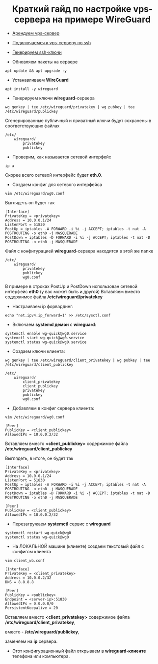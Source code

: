 <div id="header" align="center">
    <h1>Краткий гайд по настройке vps-сервера на примере WireGuard</h1>
</div>

* [Арендуем vps-сервер](vps-rental.md)

* [Подключаемся к vps-серверу по ssh](connecting-to-vps-by-ssh.md)

* [Генерируем ssh-ключи](copying-files-over-ssh.md)

* Обновляем пакеты на сервере

`apt update && apt upgrade -y`

* Устанавливаем **WireGuard**

`apt install -y wireguard`

* Генерируем ключи **wireguard**-сервера

`wg genkey | tee /etc/wireguard/privatekey | wg pubkey | tee /etc/wireguard/publickey`

Сгенерированные публичный и приватный ключи будут сохранены в соответствующих файлах

```
/etc/
    wireguard/
        privatekey
        publickey
```

* Проверим, как называется сетевой интерфейс

`ip a`

Скорее всего сетевой интерфейс будет **eth.0**.

* Создаем конфиг для сетевого интерфейса

`vim /etc/wireguard/wg0.conf`

Выглядеть он будет так

```
[Interface]
PrivateKey = <privatekey>
Address = 10.0.0.1/24
ListenPort = 51830
PostUp = iptables -A FORWARD -i %i -j ACCEPT; iptables -t nat -A POSTROUTING -o eth0 -j MASQUERADE
PostDown = iptables -D FORWARD -i %i -j ACCEPT; iptables -t nat -D POSTROUTING -o eth0 -j MASQUERADE
```

Файл с конфигурацией **wireguard**-сервера находится в этой же папке

```
/etc/
    wireguard/
        privatekey
        publickey
        wg0.conf
```

В примере в строках PostUp и PostDown использован сетевой интерфейс **eth0** (у вас может быть и другой)
Вставляем вместо **<privatekey>** содержимое файла **/etc/wireguard/privatekey**

* Настраиваем ip форвардинг:

`echo "net.ipv4.ip_forward=1" >> /etc/sysctl.conf`

* Включаем **systemd демон** с **wireguard**:

```
systemctl enable wg-quick@wg0.service 
systemctl start wg-quick@wg0.service 
systemctl status wg-quick@wg0.service 
```

* Создаем ключи клиента:

`wg genkey | tee /etc/wireguard/client_privatekey | wg pubkey | tee /etc/wireguard/client_publickey`

```
/etc/
    wireguard/
        client_privatekey
        client_publickey
        privatekey
        publickey
        wg0.conf
```

* Добавляем в конфиг сервера клиента:

`vim /etc/wireguard/wg0.conf`

```
[Peer]
PublicKey = <client_publickey>
AllowedIPs = 10.0.0.2/32
```

Вставляем вместо **<client_publickey>** содержимое файла **/etc/wireguard/client_publickey**

Выглядеть, в итоге, он будет так

```
[Interface]
PrivateKey = <privatekey>
Address = 10.0.0.1/24
ListenPort = 51830
PostUp = iptables -A FORWARD -i %i -j ACCEPT; iptables -t nat -A POSTROUTING -o eth0 -j MASQUERADE
PostDown = iptables -D FORWARD -i %i -j ACCEPT; iptables -t nat -D POSTROUTING -o eth0 -j MASQUERADE

[Peer]
PublicKey = <client_publickey>
AllowedIPs = 10.0.0.2/32
```

* Перезагружаем **systemctl** сервис с **wireguard**

```
systemctl restart wg-quick@wg0
systemctl status wg-quick@wg0
```

* На ЛОКАЛЬНОЙ машине (клиенте) создаем текстовый файл с конфигом клиента

`vim client_wb.conf`

```
[Interface]
PrivateKey = <client_privatekey>
Address = 10.0.0.2/32
DNS = 8.8.8.8

[Peer]
PublicKey = <publickey>
Endpoint = <server-ip>:51830
AllowedIPs = 0.0.0.0/0
PersistentKeepalive = 20
```

Вставляем вместо **<client_privatekey>** содержимое файла **/etc/wireguard/client_privatekey**, 

вместо **<publickey>** - **/etc/wireguard/publickey**,

**<server-ip>** заменяем на **ip** сервера.

* Этот конфигурационный файл открываем в **wireguard-клиенте** телефона или компьютера.

